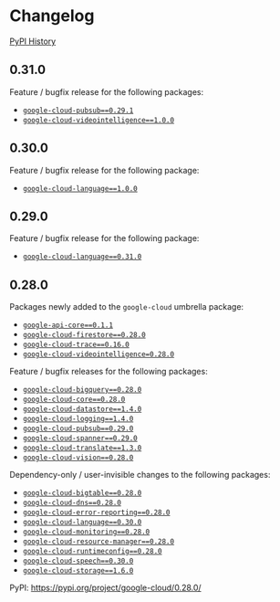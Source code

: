 # Changelog

[PyPI History][1]

[1]: https://pypi.org/project/google-cloud/#history

## 0.31.0

Feature / bugfix release for the following packages:

  *  [`google-cloud-pubsub==0.29.1`](https://pypi.org/project/google-cloud-pubsub/0.29.1/)
  *  [`google-cloud-videointelligence==1.0.0`](https://pypi.org/project/google-cloud-videointelligence/1.0.0/)

## 0.30.0

Feature / bugfix release for the following package:

  *  [`google-cloud-language==1.0.0`](https://pypi.org/project/google-cloud-language/1.0.0/)

## 0.29.0

Feature / bugfix release for the following package:

- [`google-cloud-language==0.31.0`](https://pypi.org/project/google-cloud-language/0.31.0/)

## 0.28.0

Packages newly added to the `google-cloud` umbrella package:

- [`google-api-core==0.1.1`](https://pypi.org/project/google-api-core/0.1.1/)
- [`google-cloud-firestore==0.28.0`](https://pypi.org/project/google-cloud-firestore/0.28.0/)
- [`google-cloud-trace==0.16.0`](https://pypi.org/project/google-cloud-trace/0.16.0/)
- [`google-cloud-videointelligence=0.28.0`](https://pypi.org/project/google-cloud-videointelligence/0.28.0/)

Feature / bugfix releases for the following packages:

- [`google-cloud-bigquery==0.28.0`](https://pypi.org/project/google-cloud-bigquery/0.28.0/)
- [`google-cloud-core==0.28.0`](https://pypi.org/project/google-cloud-core/0.28.0/)
- [`google-cloud-datastore==1.4.0`](https://pypi.org/project/google-cloud-datastore/1.4.0/)
- [`google-cloud-logging==1.4.0`](https://pypi.org/project/google-cloud-logging/1.4.0/)
- [`google-cloud-pubsub==0.29.0`](https://pypi.org/project/google-cloud-pubsub/0.29.0/)
- [`google-cloud-spanner==0.29.0`](https://pypi.org/project/google-cloud-spanner/0.29.0/)
- [`google-cloud-translate==1.3.0`](https://pypi.org/project/google-cloud-translate/1.3.0/)
- [`google-cloud-vision==0.28.0`](https://pypi.org/project/google-cloud-vision/0.28.0/)

Dependency-only / user-invisible changes to the following packages:

- [`google-cloud-bigtable==0.28.0`](https://pypi.org/project/google-cloud-bigtable/0.28.0/)
- [`google-cloud-dns==0.28.0`](https://pypi.org/project/google-cloud-dns/0.28.0/)
- [`google-cloud-error-reporting==0.28.0`](https://pypi.org/project/google-cloud-error-reporting/0.28.0/)
- [`google-cloud-language==0.30.0`](https://pypi.org/project/google-cloud-language/0.30.0/)
- [`google-cloud-monitoring==0.28.0`](https://pypi.org/project/google-cloud-monitoring/0.28.0/)
- [`google-cloud-resource-manager==0.28.0`](https://pypi.org/project/google-cloud-resource-manager/0.28.0/)
- [`google-cloud-runtimeconfig==0.28.0`](https://pypi.org/project/google-cloud-runtimeconfig/0.28.0/)
- [`google-cloud-speech==0.30.0`](https://pypi.org/project/google-cloud-speech/0.30.0/)
- [`google-cloud-storage==1.6.0`](https://pypi.org/project/google-cloud-storage/1.6.0/)

PyPI: https://pypi.org/project/google-cloud/0.28.0/

